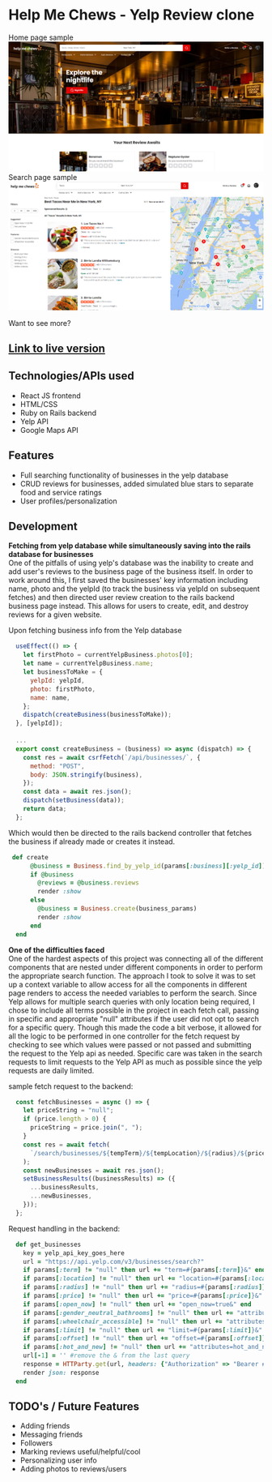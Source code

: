 # Help Me Chews - Yelp Review clone

Home page sample
![project-snippet](https://github.com/sungyotkim/help-me-chews/blob/main/github_assets/snippet.PNG)
Search page sample
![project-snippet-2](https://github.com/sungyotkim/help-me-chews/blob/main/github_assets/snippet-2.PNG)

Want to see more?
## [Link to live version](https://help-me-chews.herokuapp.com/) 

## Technologies/APIs used
- React JS frontend
- HTML/CSS
- Ruby on Rails backend
- Yelp API
- Google Maps API

## Features
- Full searching functionality of businesses in the yelp database
- CRUD reviews for businesses, added simulated blue stars to separate food and service ratings
- User profiles/personalization

## Development
**Fetching from yelp database while simultaneously saving into the rails database for businesses**
<br>
One of the pitfalls of using yelp's database was the inability to create and add user's reviews to the business page of the business itself. In order to work around this, I first saved the businesses' key information including name, photo and the yelpId (to track the business via yelpId on subsequent fetches) and then directed user review creation to the rails backend business page instead. This allows for users to create, edit, and destroy reviews for a given website. 

Upon fetching business info from the Yelp database
```javascript
  useEffect(() => {
    let firstPhoto = currentYelpBusiness.photos[0];
    let name = currentYelpBusiness.name;
    let businessToMake = {
      yelpId: yelpId,
      photo: firstPhoto,
      name: name,
    };
    dispatch(createBusiness(businessToMake));
  }, [yelpId]);
  
  ...
  export const createBusiness = (business) => async (dispatch) => {
    const res = await csrfFetch(`/api/businesses/`, {
      method: "POST",
      body: JSON.stringify(business),
    });
    const data = await res.json();
    dispatch(setBusiness(data));
    return data;
  };
```
Which would then be directed to the rails backend controller that fetches the business if already made or creates it instead.
``` ruby
 def create
      @business = Business.find_by_yelp_id(params[:business][:yelp_id])
      if @business
        @reviews = @business.reviews
        render :show
      else
        @business = Business.create(business_params)
        render :show
      end
  end
```

**One of the difficulties faced**
<br>
One of the hardest aspects of this project was connecting all of the different components that are nested under different components in order to perform the appropriate search function. The approach I took to solve it was to set up a context variable to allow access for all the components in different page renders to access the needed variables to perform the search. Since Yelp allows for multiple search queries with only location being required, I chose to include all terms possible in the project in each fetch call, passing in specific and appropriate "null" attributes if the user did not opt to search for a specific query. Though this made the code a bit verbose, it allowed for all the logic to be performed in one controller for the fetch request by checking to see which values were passed or not passed and submitting the request to the Yelp api as needed. Specific care was taken in the search requests to limit requests to the Yelp API as much as possible since the yelp requests are daily limited.

sample fetch request to the backend:
``` javascript
  const fetchBusinesses = async () => {
    let priceString = "null";
    if (price.length > 0) {
      priceString = price.join(", ");
    }
    const res = await fetch(
      `/search/businesses/${tempTerm}/${tempLocation}/${radius}/${priceString}/${openNow}/${genderNeutralBathrooms}/${wheelchairAccessible}/${limit}/${offset}/${hotAndNew}`
    );
    const newBusinesses = await res.json();
    setBusinessResults((businessResults) => ({
      ...businessResults,
      ...newBusinesses,
    }));
  };
```
Request handling in the backend:
``` ruby
  def get_businesses
    key = yelp_api_key_goes_here
    url = "https://api.yelp.com/v3/businesses/search?"
    if params[:term] != "null" then url += "term=#{params[:term]}&" end
    if params[:location] != "null" then url += "location=#{params[:location]}&" end
    if params[:radius] != "null" then url += "radius=#{params[:radius]}&" end
    if params[:price] != "null" then url += "price=#{params[:price]}&" end
    if params[:open_now] != "null" then url += "open_now=true&" end
    if params[:gender_neutral_bathrooms] != "null" then url += "attributes=gender_neutral_bathrooms&" end
    if params[:wheelchair_accessible] != "null" then url += "attributes=wheelchair_accessible&" end
    if params[:limit] != "null" then url += "limit=#{params[:limit]}&" end
    if params[:offset] != "null" then url += "offset=#{params[:offset]}&" end
    if params[:hot_and_new] != "null" then url += "attributes=hot_and_new&" end
    url[-1] = '' #remove the & from the last query
    response = HTTParty.get(url, headers: {"Authorization" => "Bearer #{key}"}).parsed_response
    render json: response
  end
```


## TODO's / Future Features
- Adding friends
- Messaging friends
- Followers
- Marking reviews useful/helpful/cool
- Personalizing user info
- Adding photos to reviews/users
